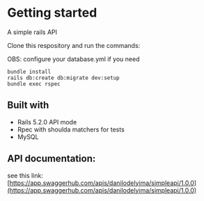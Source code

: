 # Getting started

A simple rails API

Clone this respository and run the commands:

OBS: configure your database.yml if you need

```
bundle install
rails db:create db:migrate dev:setup
bundle exec rspec
```

## Built with

- Rails 5.2.0 API mode
- Rpec with shoulda matchers for tests
- MySQL

## API documentation:

see this link: [https://app.swaggerhub.com/apis/danilodelyima/simpleapi/1.0.0](https://app.swaggerhub.com/apis/danilodelyima/simpleapi/1.0.0)
